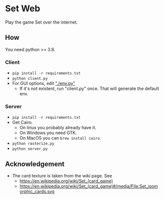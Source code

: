 # Set Web
Play the game Set over the internet.  

## How
You need python >= 3.8.  

### Client
- `pip install -r requirements.txt`
- `python client.py`
- For GUI options, edit ["./env.py"](./env.py)
  - If it's not existent, run "client.py" once. That will generate the default env.  

### Server
- `pip install -r requirements.txt`
- Get Cairo. 
  - On linux you probably already have it. 
  - On Windows you need GTK. 
  - On MacOS you can `brew install cairo`.  
- `python rasterize.py`
- `python server.py`

## Acknowledgement
- The card texture is taken from the wiki page. See  
  - https://en.wikipedia.org/wiki/Set_(card_game)
  - https://en.wikipedia.org/wiki/Set_(card_game)#/media/File:Set_isomorphic_cards.svg
